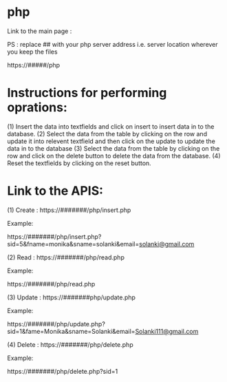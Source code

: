 # php
Link to the main page :

PS : replace ## with your php server address i.e. server location wherever you keep the files

https://#####/php 

# Instructions for performing oprations:

(1) Insert the data into textfields and click on insert to insert data in to the database.
(2) Select the data from the table by clicking on the row and update it into relevent textfield and then click on the update to update the data in to the database
(3) Select the data from the table by clicking on the row and click on the delete button to delete the data from the database.
(4) Reset the textfields by clicking on the reset button.

# Link to the APIS:

(1) Create : https://#######/php/insert.php

Example:

https://#######/php/insert.php?sid=5&fname=monika&sname=solanki&email=solanki@gmail.com

(2) Read : https://#######/php/read.php

Example:

https://#######/php/read.php

(3) Update : https://#######php/update.php

Example:

https://#######/php/update.php?sid=1&fame=Monika&sname=Solanki&email=Solanki111@gmail.com

(4) Delete : https://#######/php/delete.php

Example:

https://#######/php/delete.php?sid=1
